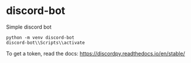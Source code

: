 # discord-bot

Simple discord bot

```
python -m venv discord-bot
discord-bot\\Scripts\\activate
```

To get a token, read the docs: https://discordpy.readthedocs.io/en/stable/